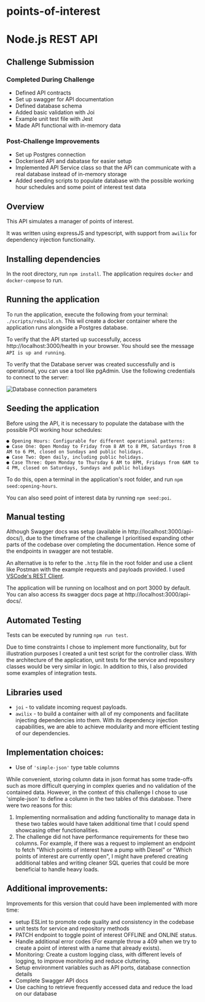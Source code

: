 # points-of-interest
# Node.js REST API

## Challenge Submission

### Completed During Challenge
- Defined API contracts
- Set up swagger for API documentation
- Defined database schema
- Added basic validation with Joi
- Example unit test file with Jest
- Made API functional with in-memory data

### Post-Challenge Improvements
- Set up Postgres connection
- Dockerised API and dabatase for easier setup
- Implemented API Service class so that the API can communicate with a real database instead of in-memory storage
- Added seeding scripts to populate database with the possible working hour schedules and some point of interest test data

## Overview

This API simulates a manager of points of interest.

It was written using expressJS and typescript, with support from ```awilix``` for dependency injection functionality.

## Installing dependencies
In the root directory, run ```npm install```.
The application requires ```docker``` and ```docker-compose``` to run.

## Running the application
To run the application, execute the following from your terminal: ```./scripts/rebuild.sh```. This wil create a docker container where the application runs alongside a Postgres database.

To verify that the API started up successfully, access http://localhost:3000/health in your browser. You should see the message ```API is up and running```.

To verify that the Database server was created successfully and is operational, you can use a tool like pgAdmin. Use the following credentials to connect to the server:

![Database connection parameters](/image/sample.webp)

## Seeding the application
Before using the API, it is necessary to populate the database with the possible POI working hour schedules:
```
● Opening Hours: Configurable for different operational patterns:
● Case One: Open Monday to Friday from 8 AM to 8 PM, Saturdays from 8
AM to 6 PM, closed on Sundays and public holidays.
● Case Two: Open daily, including public holidays.
● Case Three: Open Monday to Thursday 6 AM to 8PM, Fridays from 6AM to
4 PM, closed on Saturdays, Sundays and public holidays
```

To do this, open a terminal in the application's root folder, and run ```npm seed:opening-hours```.

You can also seed point of interest data by running ```npm seed:poi```.

## Manual testing
Although Swagger docs was setup (available in http://localhost:3000/api-docs/), due to the timeframe of the challenge I prioritised expanding other parts of the codebase over completing the documentation. Hence some of the endpoints in swagger are not testable.

An alternative is to refer to the ```.http``` file in the root folder and use a client like Postman with the example requests and payloads provided. I used [VSCode's REST Client](https://marketplace.visualstudio.com/items?itemName=humao.rest-client).

The application will be running on localhost and on port 3000 by default. You can also access its swagger docs page at http://localhost:3000/api-docs/.

## Automated Testing
Tests can be executed by running ```npm run test```.

Due to time constraints I chose to implement more functionality, but for illustration purposes I created a unit test script for the controller class. With the architecture of the application, unit tests for the service and repository classes would be very similar in logic. In addition to this, I also provided some examples of integration tests.

## Libraries used
* ```joi``` - to validate incoming request payloads.
* ```awilix``` - to build a container with all of my components and facilitate injecting dependencies into them. With its dependency injection capabilities, we are able to achieve modularity and more efficient testing of our dependencies.

## Implementation choices:
* Use of ``'simple-json'`` type table columns

While convenient, storing column data in json format has some trade-offs such as more difficult querying in complex queries and no validation of the contained data. However, in the context of this challenge I chose to use 'simple-json' to define a column in the two tables of this database. There were two reasons for this:

1. Implementing normalisation and adding functionality to manage data in these two tables would have taken additional time that I could spend showcasing other functionalities.
2. The challenge did not have performance requirements for these two columns. For example, if there was a request to implement an endpoint to fetch "Which points of interest have a pump with Diesel" or "Which points of interest are currently open", I might have prefered creating additional tables and writing cleaner SQL queries that could be more beneficial to handle heavy loads.

## Additional improvements:
Improvements for this version that could have been implemented with more time:

- setup ESLint to promote code quality and consistency in the codebase
- unit tests for service and repository methods
- PATCH endpoint to toggle point of interest OFFLINE and ONLINE status.
- Handle additional error codes (For example throw a 409 when we try to create a point of interest with a name that already exists).
- Monitoring: Create a custom logging class, with different levels of logging, to improve monitoring and reduce cluttering.
- Setup environment variables such as API ports, database connection details
- Complete Swagger API docs
- Use caching to retrieve frequently accessed data and reduce the load on our database

